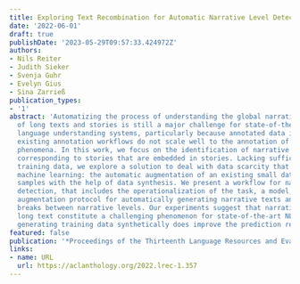 ```yaml
---
title: Exploring Text Recombination for Automatic Narrative Level Detection
date: '2022-06-01'
draft: true
publishDate: '2023-05-29T09:57:33.424972Z'
authors:
- Nils Reiter
- Judith Sieker
- Svenja Guhr
- Evelyn Gius
- Sina Zarrieß
publication_types:
- '1'
abstract: 'Automatizing the process of understanding the global narrative structure
  of long texts and stories is still a major challenge for state-of-the-art natural
  language understanding systems, particularly because annotated data is scarce and
  existing annotation workflows do not scale well to the annotation of complex narrative
  phenomena. In this work, we focus on the identification of narrative levels in texts
  corresponding to stories that are embedded in stories. Lacking sufficient pre-annotated
  training data, we explore a solution to deal with data scarcity that is common in
  machine learning: the automatic augmentation of an existing small data set of annotated
  samples with the help of data synthesis. We present a workflow for narrative level
  detection, that includes the operationalization of the task, a model, and a data
  augmentation protocol for automatically generating narrative texts annotated with
  breaks between narrative levels. Our experiments suggest that narrative levels in
  long text constitute a challenging phenomenon for state-of-the-art NLP models, but
  generating training data synthetically does improve the prediction results considerably.'
featured: false
publication: '*Proceedings of the Thirteenth Language Resources and Evaluation Conference*'
links:
- name: URL
  url: https://aclanthology.org/2022.lrec-1.357
---
```


